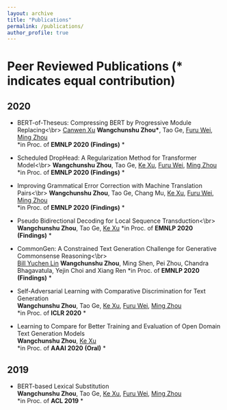 ```yaml
---
layout: archive
title: "Publications"
permalink: /publications/
author_profile: true
---
```


# Peer Reviewed Publications (* indicates equal contribution)

## 2020

* BERT-of-Theseus: Compressing BERT by Progressive Module Replacing<\br>
  [Canwen Xu](https://www.canwenxu.net/) **Wangchunshu Zhou\***, Tao Ge, [Furu Wei](http://mindio.org/), [Ming Zhou](https://www.microsoft.com/en-us/research/people/mingzhou/)  
  *in Proc. of **EMNLP 2020 (Findings)** *

* Scheduled DropHead: A Regularization Method for Transformer Model<\br>
  **Wangchunshu Zhou**, Tao Ge, [Ke Xu](http://sites.nlsde.buaa.edu.cn/~kexu/), [Furu Wei](http://mindio.org/), [Ming Zhou](https://www.microsoft.com/en-us/research/people/mingzhou/)  
  *in Proc. of **EMNLP 2020 (Findings)** *

* Improving Grammatical Error Correction with Machine Translation Pairs<\br>
  **Wangchunshu Zhou**, Tao Ge, Chang Mu, [Ke Xu](http://sites.nlsde.buaa.edu.cn/~kexu/), [Furu Wei](http://mindio.org/), [Ming Zhou](https://www.microsoft.com/en-us/research/people/mingzhou/)  
  *in Proc. of **EMNLP 2020 (Findings)** *

* Pseudo Bidirectional Decoding for Local Sequence Transduction<\br>
  **Wangchunshu Zhou**, Tao Ge, [Ke Xu](http://sites.nlsde.buaa.edu.cn/~kexu/)
  *in Proc. of **EMNLP 2020 (Findings)** *

* CommonGen: A Constrained Text Generation Challenge for Generative Commonsense Reasoning<\br>  
  [Bill Yuchen Lin](https://yuchenlin.xyz/) **Wangchunshu Zhou**, Ming Shen, Pei Zhou, Chandra Bhagavatula, Yejin Choi and Xiang Ren
  *in Proc. of **EMNLP 2020 (Findings)** *

* Self-Adversarial Learning with Comparative Discrimination for Text Generation   
  **Wangchunshu Zhou**, Tao Ge, [Ke Xu](http://sites.nlsde.buaa.edu.cn/~kexu/), [Furu Wei](http://mindio.org/), [Ming Zhou](https://www.microsoft.com/en-us/research/people/mingzhou/)  
  *in Proc. of **ICLR 2020** *

* Learning to Compare for Better Training and Evaluation of Open Domain Text Generation Models  
  **Wangchunshu Zhou**, [Ke Xu](http://sites.nlsde.buaa.edu.cn/~kexu/)  
  *in Proc. of **AAAI 2020 (Oral)** *
  
## 2019
* BERT-based Lexical Substitution  
  **Wangchunshu Zhou**, Tao Ge, [Ke Xu](http://sites.nlsde.buaa.edu.cn/~kexu/), [Furu Wei](http://mindio.org/), [Ming Zhou](https://www.microsoft.com/en-us/research/people/mingzhou/)    
*in Proc. of **ACL 2019** *
